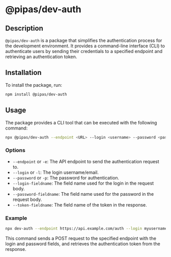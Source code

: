 # @pipas/dev-auth

## Description
`@pipas/dev-auth` is a package that simplifies the authentication process for the development environment. It provides a command-line interface (CLI) to authenticate users by sending their credentials to a specified endpoint and retrieving an authentication token.

## Installation
To install the package, run:
```bash
npm install @pipas/dev-auth
```

## Usage
The package provides a CLI tool that can be executed with the following command:
```bash
npx @pipas/dev-auth --endpoint <URL> --login <username> --password <password> --login-fieldname <loginField> --password-fieldname <passwordField> --token-fieldname <tokenField>
```

### Options
- `--endpoint` or `-e`: The API endpoint to send the authentication request to.
- `--login` or `-l`: The login username/email.
- `--password` or `-p`: The password for authentication.
- `--login-fieldname`: The field name used for the login in the request body.
- `--password-fieldname`: The field name used for the password in the request body.
- `--token-fieldname`: The field name of the token in the response.

### Example
```bash
npx dev-auth --endpoint https://api.example.com/auth --login myusername --password mypassword --login-fieldname username --password-fieldname password --token-fieldname token
```

This command sends a POST request to the specified endpoint with the login and password fields, and retrieves the authentication token from the response.
